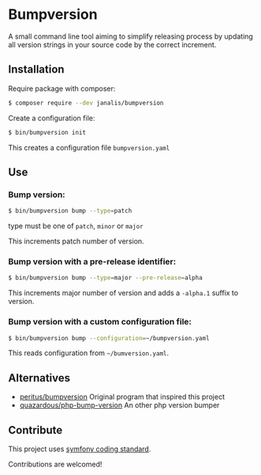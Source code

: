 # Bumpversion

A small command line tool aiming to simplify releasing process by updating all version strings in your source code by the correct increment.

## Installation

Require package with composer:
```bash
$ composer require --dev janalis/bumpversion
```

Create a configuration file:
```bash
$ bin/bumpversion init
```

This creates a configuration file `bumpversion.yaml`

## Use

### Bump version:
```bash
$ bin/bumpversion bump --type=patch
```
type must be one of `patch`, `minor` or `major`

This increments patch number of version.

### Bump version with a pre-release identifier:
```bash
$ bin/bumpversion bump --type=major --pre-release=alpha
```

This increments major number of version and adds a `-alpha.1` suffix to version.

### Bump version with a custom configuration file:
```bash
$ bin/bumpversion bump --configuration=~/bumpversion.yaml
```

This reads configuration from `~/bumversion.yaml`.

## Alternatives

* [peritus/bumpversion](https://pypi.org/project/bumpversion/) Original program that inspired this project
* [quazardous/php-bump-version](https://github.com/quazardous/php-bump-version) An other php version bumper

## Contribute

This project uses [symfony coding standard](https://symfony.com/doc/current/contributing/code/standards.html).

Contributions are welcomed!
